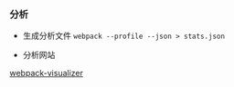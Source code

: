 

### 分析

- 生成分析文件 `webpack --profile --json > stats.json`

- 分析网站 

[webpack-visualizer](http://chrisbateman.github.io/webpack-visualizer/)
